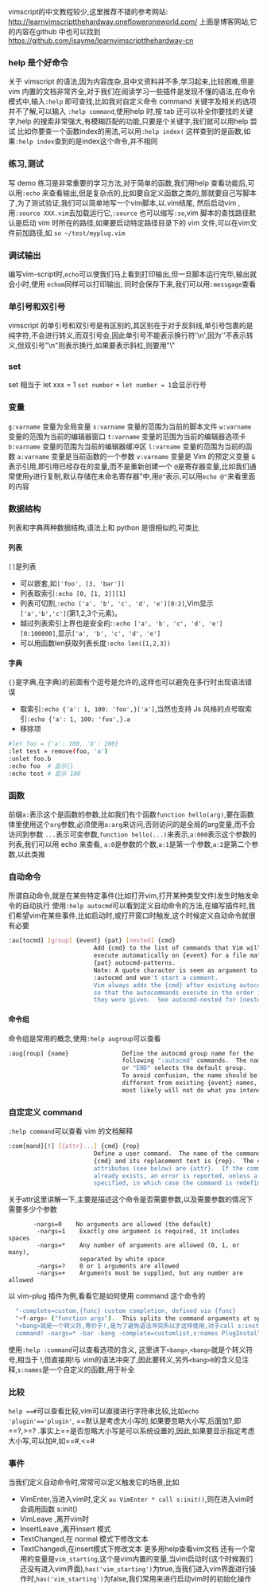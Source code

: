 vimscript的中文教程较少,这里推荐不错的参考网站:
http://learnvimscriptthehardway.onefloweroneworld.com/
上面是博客网站,它的内容在github 中也可以找到
https://github.com/isayme/learnvimscriptthehardway-cn

### help 是个好命令
关于 vimscript 的语法,因为内容庞杂,且中文资料并不多,学习起来,比较困难,但是 vim 内置的文档非常齐全,对于我们在阅读学习一些插件是发现不懂的语法,在命令模式中,输入`:help` 即可查找,比如我对自定义命令 command 关键字及相关的选项并不了解,可以输入 `:help command`,使用help 时,按 tab 还可以补全你要找的关键字,help 的搜索非常强大,有模糊匹配的功能,只要是个关键字,我们就可以用help 尝试
比如你要查一个函数index的用法,可以用`:help index(` 这样查到的是函数,如果`:help index`查到的是index这个命令,并不相同
### 练习,测试
写 demo 练习是非常重要的学习方法,对于简单的函数,我们用help 查看功能后,可以用`:echo` 来查看输出,但是复杂点的,比如要自定义函数之类的,那就要自己写脚本了,为了测试验证,我们可以简单地写一个vim脚本,以.vim结尾, 然后启动vim ,用`:source XXX.vim`去加载运行它,`:source` 也可以缩写`:so`,vim 脚本的查找路径默认是启动 vim 时所在的路径,如果要启动特定路径目录下的 vim 文件,可以在vim文件前加路径,如 `so ~/test/myplug.vim`

### 调试输出
编写vim-script时,`echo`可以使我们马上看到打印输出,但一旦脚本运行完毕,输出就会小时,使用 `echom`同样可以打印输出, 同时会保存下来,我们可以用`:messgage`查看

### 单引号和双引号
vimscript 的单引号和双引号是有区别的,其区别在于对于反斜线,单引号包裹的是纯字符,不会进行转义,而双引号会,因此单引号不能表示换行符'\n',因为'\'不表示转义,但双引号"\n"则表示换行,如果要表示斜杠,则要用"\\"

### set
set 相当于 let xxx = 1
`set number` = `let number = 1`会显示行号
### 变量
`g:varname`	变量为全局变量
`s:varname`	变量的范围为当前的脚本文件
`w:varname`	变量的范围为当前的编辑器窗口
`t:varname`	变量的范围为当前的编辑器选项卡
`b:varname`	变量的范围为当前的编辑器缓冲区
`l:varname`	变量的范围为当前的函数
`a:varname`	变量是当前函数的一个参数
`v:varname`	变量是 Vim 的预定义变量
`&`  表示引用,即引用已经存在的变量,而不是重新创建一个
`@`是寄存器变量,比如我们通常使用y进行复制,默认存储在未命名寄存器"中,用`@"`表示,可以用`echo @"`来看里面的内容

### 数据结构
列表和字典两种数据结构,语法上和 python 是很相似的,可类比
#### 列表
`[]`是列表
* 可以嵌套,如`['foo', [3, 'bar']]`
* 列表取索引`:echo [0, [1, 2]][1]`
* 列表可切割,`:echo ['a', 'b', 'c', 'd', 'e'][0:2]`,Vim显示`['a','b','c']`(第1,2,3个元素)。
* 越过列表索引上界也是安全的:`:echo ['a', 'b', 'c', 'd', 'e'][0:100000]`,显示`['a', 'b', 'c', 'd', 'e']`
* 可以用函数len获取列表长度`:echo len([1,2,3])`
#### 字典
`{}`是字典,在字典}的前面有个逗号是允许的,这样也可以避免在多行时出现语法错误
* 取索引`:echo {'a': 1, 100: 'foo',}['a']`,当然也支持 Js 风格的点号取索引`:echo {'a': 1, 100: 'foo',}.a`
* 移除项
```bash
#let foo = {'a': 100, 'b': 200}
:let test = remove(foo, 'a')
:unlet foo.b
:echo foo  # 显示{}
:echo test # 显示 100
```

### 函数
前缀`a:`表示这个是函数的参数,比如我们有个函数`function hello(arg)`,要在函数体里使用这个`arg`参数,必须使用`a:arg`来访问,否则访问的是全局的arg变量,而不会访问到参数
`...`表示可变参数,`function hello(...)`来表示,`a:000`表示这个参数的列表,我们可以用 echo 来查看, `a:0`是参数的个数,`a:1`是第一个参数,`a:2`是第二个参数,以此类推

### 自动命令
所谓自动命令,就是在某些特定事件(比如打开vim,打开某种类型文件)发生时触发命令的自动执行
使用`:help autocmd`可以看到定义自动命令的方法,在编写插件时,我们希望vim在某些事件,比如启动时,或打开窗口时触发,这个时候定义自动命令就很有必要
```bash
:au[tocmd] [group] {event} {pat} [nested] {cmd}
                        Add {cmd} to the list of commands that Vim will
                        execute automatically on {event} for a file matching
                        {pat} autocmd-patterns.
                        Note: A quote character is seen as argument to the
                        :autocmd and won't start a comment.
                        Vim always adds the {cmd} after existing autocommands,
                        so that the autocommands execute in the order in which
                        they were given.  See autocmd-nested for [nested].
```

#### 命令组
命令组是常用的概念,使用`:help augroup`可以查看
```bash
:aug[roup] {name}               Define the autocmd group name for the
                                following ":autocmd" commands.  The name "end"
                                or "END" selects the default group.
                                To avoid confusion, the name should be
                                different from existing {event} names, as this
                                most likely will not do what you intended.
```

### 自定定义 command
`:help command`可以查看 vim 的文档解释
```bash
:com[mand][!] [{attr}...] {cmd} {rep}
                        Define a user command.  The name of the command is
                        {cmd} and its replacement text is {rep}.  The command's
                        attributes (see below) are {attr}.  If the command
                        already exists, an error is reported, unless a ! is
                        specified, in which case the command is redefined.
```
关于attr这里讲解一下,主要是描述这个命令是否需要参数,以及需要参数的情况下需要多少个参数
```
       -nargs=0    No arguments are allowed (the default)
        -nargs=1    Exactly one argument is required, it includes spaces 
        -nargs=*    Any number of arguments are allowed (0, 1, or many),
                    separated by white space   
        -nargs=?    0 or 1 arguments are allowed
        -nargs=+    Arguments must be supplied, but any number are allowed
```
以 vim-plug 插件为例,看看它是如何使用 command 这个命令的
```bash
  "-complete=custom,{func} custom completion, defined via {func}
  "<f-args> ("function args").  This splits the command arguments at spaces and tabs, quotes each argument individually, and the <f-args> sequence is replaced by the comma-separated list of quoted arguments.
  "<bang>就是一个转义符,等价于!,是为了避免语法冲突所以才这样使用,对于call s:install(<bang>0, [<f-args>]),如果命领使用了!,>如PlugInstall!,则<bang>0 传递值为1,若没有用!,则传递值为0
  command! -nargs=* -bar -bang -complete=customlist,s:names PlugInstall call s:install(<bang>0, [<f-args>])
```
使用`:help :command`可以查看选项的含义, 这里讲下`<bang>`,`<bang>`就是个转义符号,相当于 !,但直接用!与 vim的语法冲突了,因此要转义,另外`<bang>0`的含义见注释,`s:names`是一个自定义的函数,用于补全

### 比较
`help ==#`可以查看比较,vim可以直接进行字符串比较,比如`echo  'plugin'=='plugin'`, ==默认是考虑大小写的,如果要忽略大小写,后面加?,即==?,>=? .事实上==是否忽略大小写是可以系统设置的,因此,如果要显示指定考虑大小写,可以加#,如==#,<=#

### 事件
当我们定义自动命令时,常常可以定义触发它的场景,比如
* VimEnter,当进入vim时,定义 `au VimEnter * call s:init()`,则在进入vim时会调用函数 s:init()
* VimLeave ,离开vim时
* InsertLeave ,离开insert 模式
* TextChanged,在 normal 模式下修改文本
* TextChangedI,在insert模式下修改文本
更多用help查看vim文档
还有一个常用的变量是`vim_starting`,这个是vim内置的变量,当vim启动时(这个时候我们还没有进入vim界面),`has('vim_starting')`为true,当我们进入vim界面进行操作时,`has('vim_starting')`为false,我们常用来进行启动vim时的初始化操作
